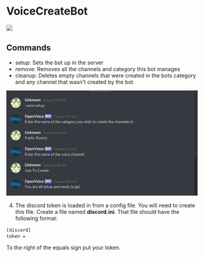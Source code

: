 # VoiceCreateBot

![](./doc/openvoice.gif)

## Commands 
- setup: Sets the bot up in the server
- remove: Removes all the channels and category this bot manages
- cleanup: Deletes empty channels that were created in the bots category and any channel that wasn't created by the bot


![](./doc/Setup.PNG)



4. The discord token is loaded in from a config file. You will need to create this file. Create a file named **discord.ini**. That file should have the following format:
```
[discord]
token = 

```
To the right of the equals sign put your token.

